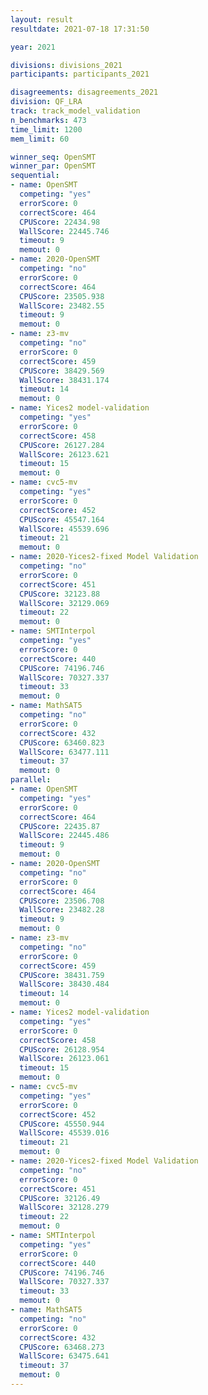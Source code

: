 ```yaml
---
layout: result
resultdate: 2021-07-18 17:31:50

year: 2021

divisions: divisions_2021
participants: participants_2021

disagreements: disagreements_2021
division: QF_LRA
track: track_model_validation
n_benchmarks: 473
time_limit: 1200
mem_limit: 60

winner_seq: OpenSMT
winner_par: OpenSMT
sequential:
- name: OpenSMT
  competing: "yes"
  errorScore: 0
  correctScore: 464
  CPUScore: 22434.98
  WallScore: 22445.746
  timeout: 9
  memout: 0
- name: 2020-OpenSMT
  competing: "no"
  errorScore: 0
  correctScore: 464
  CPUScore: 23505.938
  WallScore: 23482.55
  timeout: 9
  memout: 0
- name: z3-mv
  competing: "no"
  errorScore: 0
  correctScore: 459
  CPUScore: 38429.569
  WallScore: 38431.174
  timeout: 14
  memout: 0
- name: Yices2 model-validation
  competing: "yes"
  errorScore: 0
  correctScore: 458
  CPUScore: 26127.284
  WallScore: 26123.621
  timeout: 15
  memout: 0
- name: cvc5-mv
  competing: "yes"
  errorScore: 0
  correctScore: 452
  CPUScore: 45547.164
  WallScore: 45539.696
  timeout: 21
  memout: 0
- name: 2020-Yices2-fixed Model Validation
  competing: "no"
  errorScore: 0
  correctScore: 451
  CPUScore: 32123.88
  WallScore: 32129.069
  timeout: 22
  memout: 0
- name: SMTInterpol
  competing: "yes"
  errorScore: 0
  correctScore: 440
  CPUScore: 74196.746
  WallScore: 70327.337
  timeout: 33
  memout: 0
- name: MathSAT5
  competing: "no"
  errorScore: 0
  correctScore: 432
  CPUScore: 63460.823
  WallScore: 63477.111
  timeout: 37
  memout: 0
parallel:
- name: OpenSMT
  competing: "yes"
  errorScore: 0
  correctScore: 464
  CPUScore: 22435.87
  WallScore: 22445.486
  timeout: 9
  memout: 0
- name: 2020-OpenSMT
  competing: "no"
  errorScore: 0
  correctScore: 464
  CPUScore: 23506.708
  WallScore: 23482.28
  timeout: 9
  memout: 0
- name: z3-mv
  competing: "no"
  errorScore: 0
  correctScore: 459
  CPUScore: 38431.759
  WallScore: 38430.484
  timeout: 14
  memout: 0
- name: Yices2 model-validation
  competing: "yes"
  errorScore: 0
  correctScore: 458
  CPUScore: 26128.954
  WallScore: 26123.061
  timeout: 15
  memout: 0
- name: cvc5-mv
  competing: "yes"
  errorScore: 0
  correctScore: 452
  CPUScore: 45550.944
  WallScore: 45539.016
  timeout: 21
  memout: 0
- name: 2020-Yices2-fixed Model Validation
  competing: "no"
  errorScore: 0
  correctScore: 451
  CPUScore: 32126.49
  WallScore: 32128.279
  timeout: 22
  memout: 0
- name: SMTInterpol
  competing: "yes"
  errorScore: 0
  correctScore: 440
  CPUScore: 74196.746
  WallScore: 70327.337
  timeout: 33
  memout: 0
- name: MathSAT5
  competing: "no"
  errorScore: 0
  correctScore: 432
  CPUScore: 63468.273
  WallScore: 63475.641
  timeout: 37
  memout: 0
---
```

